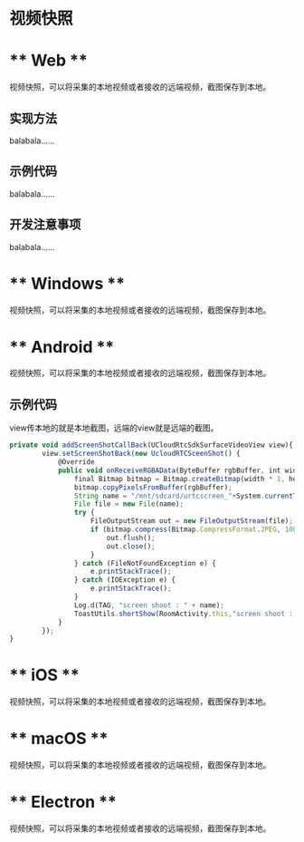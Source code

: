 # 视频快照

<!-- tabs:start -->

# ** Web **

视频快照，可以将采集的本地视频或者接收的远端视频，截图保存到本地。    

## 实现方法

balabala……    

## 示例代码

balabala……    

## 开发注意事项

balabala……  

# ** Windows **

视频快照，可以将采集的本地视频或者接收的远端视频，截图保存到本地。      


# ** Android **

视频快照，可以将采集的本地视频或者接收的远端视频，截图保存到本地。  

## 示例代码

view传本地的就是本地截图，远端的view就是远端的截图。    

```js
private void addScreenShotCallBack(UCloudRtcSdkSurfaceVideoView view){
        view.setScreenShotBack(new UcloudRTCSceenShot() {
            @Override
            public void onReceiveRGBAData(ByteBuffer rgbBuffer, int width, int height) {
                final Bitmap bitmap = Bitmap.createBitmap(width * 1, height * 1, Bitmap.Config.ARGB_8888);
                bitmap.copyPixelsFromBuffer(rgbBuffer);
                String name = "/mnt/sdcard/urtcscreen_"+System.currentTimeMillis() +".jpg";
                File file = new File(name);
                try {
                    FileOutputStream out = new FileOutputStream(file);
                    if (bitmap.compress(Bitmap.CompressFormat.JPEG, 100, out)) {
                        out.flush();
                        out.close();
                    }
                } catch (FileNotFoundException e) {
                    e.printStackTrace();
                } catch (IOException e) {
                    e.printStackTrace();
                }
                Log.d(TAG, "screen shoot : " + name);
                ToastUtils.shortShow(RoomActivity.this,"screen shoot : " + name);
            }
        });
}
```

# ** iOS **

视频快照，可以将采集的本地视频或者接收的远端视频，截图保存到本地。    


# ** macOS **


视频快照，可以将采集的本地视频或者接收的远端视频，截图保存到本地。    


# ** Electron **

视频快照，可以将采集的本地视频或者接收的远端视频，截图保存到本地。        


<!-- tabs:end -->


